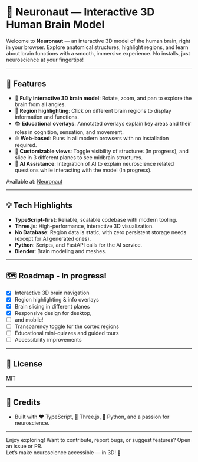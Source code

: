 # 🧠 Neuronaut — Interactive 3D Human Brain Model

Welcome to **Neuronaut** — an interactive 3D model of the human brain, right in your browser. Explore anatomical structures, highlight regions, and learn about brain functions with a smooth, immersive experience. No installs, just neuroscience at your fingertips!

---

## 🚀 Features

- 🧠 **Fully interactive 3D brain model**: Rotate, zoom, and pan to explore the brain from all angles.
- 🔎 **Region highlighting**: Click on different brain regions to display information and functions.
- 📚 **Educational overlays**: Annotated overlays explain key areas and their roles in cognition, sensation, and movement.
- 🌐 **Web-based**: Runs in all modern browsers with no installation required.
- 🎨 **Customizable views**: Toggle visibility of structures (In progress), and slice in 3 different planes to see midbrain structures.
- 🤖 **AI Assistance**: Integration of AI to explain neuroscience related questions while interacting with the model (In progress).

Available at: [Neuronaut](https://neuronaut.vercel.app)

---

## 💡 Tech Highlights

- **TypeScript-first**: Reliable, scalable codebase with modern tooling.
- **Three.js**: High-performance, interactive 3D visualization.
- **No Database**: Region data is static, with zero persistent storage needs (except for AI generated ones).
- **Python**: Scripts, and FastAPI calls for the AI service.
- **Blender**: Brain modeling and meshes.

---

## 🗺️ Roadmap - In progress!

- [x] Interactive 3D brain navigation
- [x] Region highlighting & info overlays
- [x] Brain slicing in different planes
- [x] Responsive design for desktop,
- [ ] and mobile!
- [ ] Transparency toggle for the cortex regions
- [ ] Educational mini-quizzes and guided tours
- [ ] Accessibility improvements

---

## 📄 License

MIT

---

## 🙏 Credits

- Built with ❤️ TypeScript, 🧠 Three.js, 🐍 Python, and a passion for neuroscience.

---

Enjoy exploring! Want to contribute, report bugs, or suggest features? Open an issue or PR.  
Let’s make neuroscience accessible — in 3D! 🚀
